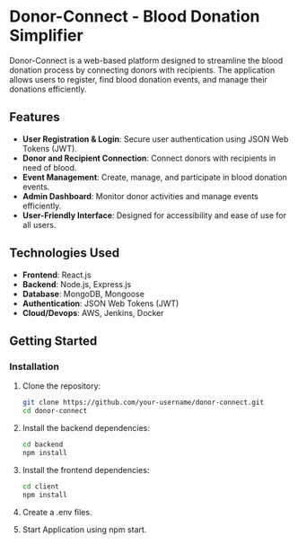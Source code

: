 # Donor-Connect - Blood Donation Simplifier

Donor-Connect is a web-based platform designed to streamline the blood donation process by connecting donors with recipients. The application allows users to register, find blood donation events, and manage their donations efficiently.

## Features

- **User Registration & Login**: Secure user authentication using JSON Web Tokens (JWT).
- **Donor and Recipient Connection**: Connect donors with recipients in need of blood.
- **Event Management**: Create, manage, and participate in blood donation events.
- **Admin Dashboard**: Monitor donor activities and manage events efficiently.
- **User-Friendly Interface**: Designed for accessibility and ease of use for all users.

## Technologies Used

- **Frontend**: React.js
- **Backend**: Node.js, Express.js
- **Database**: MongoDB, Mongoose
- **Authentication**: JSON Web Tokens (JWT)
- **Cloud/Devops**: AWS, Jenkins, Docker

## Getting Started

### Installation

1. Clone the repository:

   ```bash
   git clone https://github.com/your-username/donor-connect.git
   cd donor-connect
   ```

2. Install the backend dependencies:

   ```bash
   cd backend
   npm install
   ```

3. Install the frontend dependencies:

   ```bash
   cd client
   npm install
   ```

4. Create a .env files.

5. Start Application using npm start.

